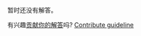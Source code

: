 
暂时还没有解答。

有兴趣[贡献你的解答](https://github.com/BFEdev/BFE.dev-solutions/blob/main/typescript/thisparametertype_zh.md)吗? [Contribute guideline](https://github.com/BFEdev/BFE.dev-solutions#how-to-contribute)
